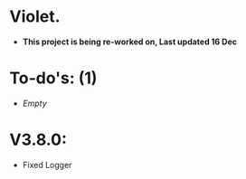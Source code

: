 # Violet.

- **This project is being re-worked on, Last updated 16 Dec**

# To-do's: (1)

- _Empty_

# V3.8.0:

- Fixed Logger
